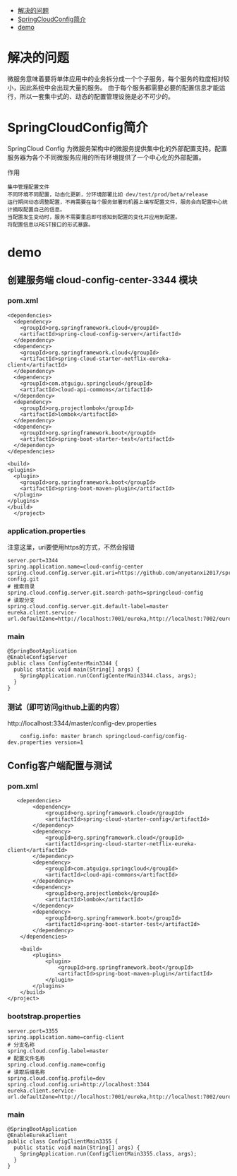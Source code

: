 * [解决的问题](#解决的问题)
* [SpringCloudConfig简介](#SpringCloudConfig简介)
* [demo](#demo)

# 解决的问题
微服务意味着要将单体应用中的业务拆分成一个个子服务，每个服务的粒度相对较小，因此系统中会出现大量的服务。
由于每个服务都需要必要的配置信息才能运行，所以一套集中式的、动态的配置管理设施是必不可少的。

# SpringCloudConfig简介
SpringCloud Config 为微服务架构中的微服务提供集中化的外部配置支持。配置服务器为各个不同微服务应用的所有环境提供了一个中心化的外部配置。

作用
```
集中管理配置文件
不同环境不同配置，动态化更新，分环境部署比如 dev/test/prod/beta/release
运行期间动态调整配置，不再需要在每个服务部署的机器上编写配置文件，服务会向配置中心统计摘取配置自己的信息。
当配置发生变动时，服务不需要重启即可感知到配置的变化并应用到配置。
将配置信息以REST接口的形式暴露。
```
# demo
## 创建服务端 cloud-config-center-3344 模块
### pom.xml
```
<dependencies>
  <dependency>
    <groupId>org.springframework.cloud</groupId>
    <artifactId>spring-cloud-config-server</artifactId>
  </dependency>
  <dependency>
    <groupId>org.springframework.cloud</groupId>
    <artifactId>spring-cloud-starter-netflix-eureka-client</artifactId>
  </dependency>
  <dependency>
    <groupId>com.atguigu.springcloud</groupId>
    <artifactId>cloud-api-commons</artifactId>
  </dependency>
  <dependency>
    <groupId>org.projectlombok</groupId>
    <artifactId>lombok</artifactId>
  </dependency>
  <dependency>
    <groupId>org.springframework.boot</groupId>
    <artifactId>spring-boot-starter-test</artifactId>
  </dependency>
</dependencies>

<build>
<plugins>
  <plugin>
    <groupId>org.springframework.boot</groupId>
    <artifactId>spring-boot-maven-plugin</artifactId>
  </plugin>
</plugins>
</build>
  </project>
```
### application.properties
注意这里，uri要使用https的方式，不然会报错

```
server.port=3344
spring.application.name=cloud-config-center
spring.cloud.config.server.git.uri=https://github.com/anyetanxi2017/springcloud-config.git
# 搜索目录
spring.cloud.config.server.git.search-paths=springcloud-config
# 读取分支
spring.cloud.config.server.git.default-label=master
eureka.client.service-url.defaultZone=http://localhost:7001/eureka,http://localhost:7002/eureka

```
### main
```
@SpringBootApplication
@EnableConfigServer
public class ConfigCenterMain3344 {
  public static void main(String[] args) {
    SpringApplication.run(ConfigCenterMain3344.class, args);
  }
}

```
### 测试（即可访问github上面的内容）
http://localhost:3344/master/config-dev.properties
```
    config.info: master branch springcloud-config/config-dev.properties version=1
```
## Config客户端配置与测试
### pom.xml
```
   <dependencies>
        <dependency>
            <groupId>org.springframework.cloud</groupId>
            <artifactId>spring-cloud-starter-config</artifactId>
        </dependency>
        <dependency>
            <groupId>org.springframework.cloud</groupId>
            <artifactId>spring-cloud-starter-netflix-eureka-client</artifactId>
        </dependency>
        <dependency>
            <groupId>com.atguigu.springcloud</groupId>
            <artifactId>cloud-api-commons</artifactId>
        </dependency>
        <dependency>
            <groupId>org.projectlombok</groupId>
            <artifactId>lombok</artifactId>
        </dependency>
        <dependency>
            <groupId>org.springframework.boot</groupId>
            <artifactId>spring-boot-starter-test</artifactId>
        </dependency>
    </dependencies>

    <build>
        <plugins>
            <plugin>
                <groupId>org.springframework.boot</groupId>
                <artifactId>spring-boot-maven-plugin</artifactId>
            </plugin>
        </plugins>
    </build>
</project>
```
### bootstrap.properties
```
server.port=3355
spring.application.name=config-client
# 分支名称
spring.cloud.config.label=master
# 配置文件名称
spring.cloud.config.name=config
# 读取后缀名称
spring.cloud.config.profile=dev
spring.cloud.config.uri=http://localhost:3344
eureka.client.service-url.defaultZone=http://localhost:7001/eureka,http://localhost:7002/eureka
```
### main 
```
@SpringBootApplication
@EnableEurekaClient
public class ConfigClientMain3355 {
  public static void main(String[] args) {
    SpringApplication.run(ConfigClientMain3355.class, args);
  }
}

```
